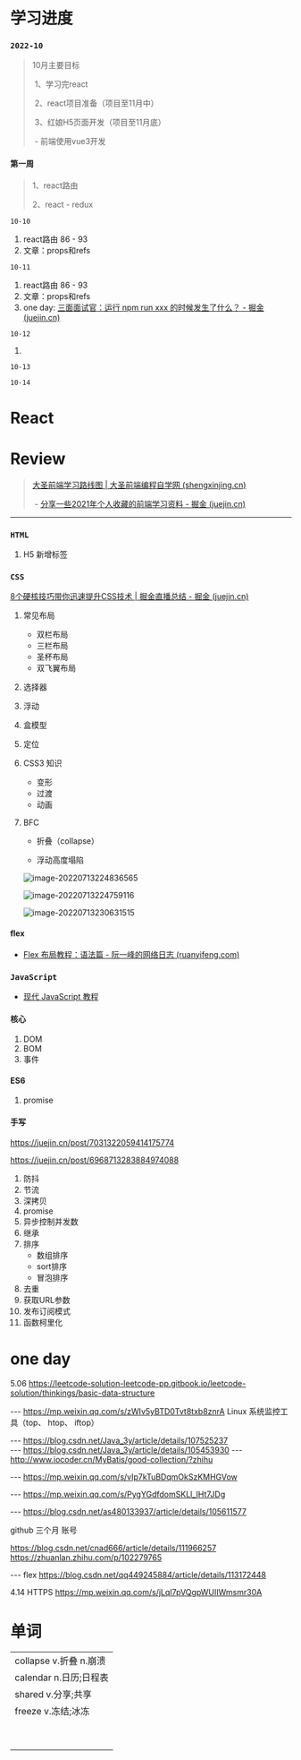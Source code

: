 # 学习进度

### `2022-10`

> 10月主要目标
>
> ​	1、学习完react
>
> ​	2、react项目准备（项目至11月中）
>
> ​	3、红娘H5页面开发（项目至11月底）
>
> ​		- 前端使用vue3开发

#### 第一周

>1、react路由
>
>2、react - redux

`10-10`

1. react路由 86 - 93
2. 文章：props和refs



`10-11`

1. react路由 86 - 93
2. 文章：props和refs
3. one day: [三面面试官：运行 npm run xxx 的时候发生了什么？ - 掘金 (juejin.cn)](https://juejin.cn/post/7078924628525056007)



`10-12`

1. 





`10-13`

`10-14`



# React











# Review

>[大圣前端学习路线图 | 大圣前端编程自学网 (shengxinjing.cn)](https://shengxinjing.cn/)
>
>​	- [分享一些2021年个人收藏的前端学习资料 - 掘金 (juejin.cn)](https://juejin.cn/post/7047428140078989348)

------

### `HTML`

1. H5 新增标签

### `CSS`

[8个硬核技巧带你迅速提升CSS技术 | 掘金直播总结 - 掘金 (juejin.cn)](https://juejin.cn/post/6908879198933221383)

1. 常见布局
   - 双栏布局
   - 三栏布局
   - 圣杯布局
   - 双飞翼布局
   
2. 选择器

3. 浮动

4. 盒模型

5. 定位

6. CSS3 知识
   - 变形
   - 过渡
   - 动画
   
7. BFC
   
   - 折叠（collapse）
   
   - 浮动高度塌陷
   
     
   
   ![image-20220713224836565](D:\workspace\WebstormProject\vue-food\gshop-client\web-study\Everyday.assets\image-20220713224836565.png)
   
   ![image-20220713224759116](D:\workspace\WebstormProject\vue-food\gshop-client\web-study\Everyday.assets\image-20220713224759116.png)
   
   ![image-20220713230631515](D:\workspace\WebstormProject\vue-food\gshop-client\web-study\Everyday.assets\image-20220713230631515.png)













#### flex

- [Flex 布局教程：语法篇 - 阮一峰的网络日志 (ruanyifeng.com)](http://ruanyifeng.com/blog/2015/07/flex-grammar.html)

















### `JavaScript`



- [现代 JavaScript 教程](https://zh.javascript.info/)


#### 核心

1. DOM
2. BOM
3. 事件





#### ES6

1. promise





#### 手写

https://juejin.cn/post/7031322059414175774

https://juejin.cn/post/6968713283884974088

1. 防抖
2. 节流
3. 深拷贝
4. promise
5. 异步控制并发数
6. 继承
7. 排序
   - 数组排序
   - sort排序
   - 冒泡排序
8. 去重
9. 获取URL参数
10. 发布订阅模式
10. 函数柯里化











# one day

5.06
	https://leetcode-solution-leetcode-pp.gitbook.io/leetcode-solution/thinkings/basic-data-structure





--- https://mp.weixin.qq.com/s/zWIv5yBTD0Tvt8txb8znrA
	Linux 系统监控工具（top、 htop、 iftop）	



--- https://blog.csdn.net/Java_3y/article/details/107525237		
--- https://blog.csdn.net/Java_3y/article/details/105453930
--- http://www.iocoder.cn/MyBatis/good-collection/?zhihu



--- https://mp.weixin.qq.com/s/vIp7kTuBDqmOkSzKMHGVow


--- https://mp.weixin.qq.com/s/PygYGdfdomSKLl_IHt7JDg

--- https://blog.csdn.net/as480133937/article/details/105611577



github  三个月  账号

https://blog.csdn.net/cnad666/article/details/111966257
https://zhuanlan.zhihu.com/p/102279765


--- flex
	https://blog.csdn.net/qq449245884/article/details/113172448





4.14
	HTTPS	https://mp.weixin.qq.com/s/jLqI7pVQgpWUIIWmsmr30A









# 单词

|                             |
| --------------------------- |
| collapse      v.折叠 n.崩溃 |
| calendar      n.日历;日程表 |
| shared        v.分享;共享   |
| freeze        v.冻结;冰冻   |
|                             |
|                             |
|                             |
|                             |
|                             |
|                             |
|                             |
|                             |
|                             |















